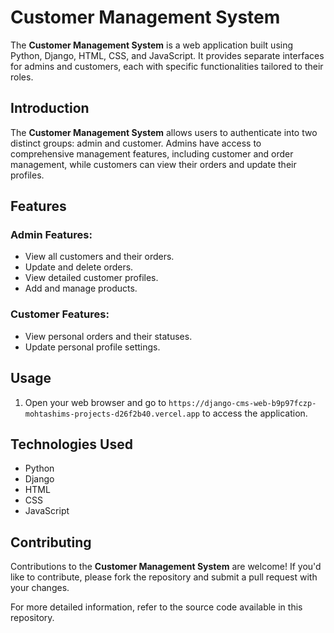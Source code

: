# Customer Management System

The **Customer Management System** is a web application built using Python, Django, HTML, CSS, and JavaScript. It provides separate interfaces for admins and customers, each with specific functionalities tailored to their roles.

## Introduction

The **Customer Management System** allows users to authenticate into two distinct groups: admin and customer. Admins have access to comprehensive management features, including customer and order management, while customers can view their orders and update their profiles.

## Features

### Admin Features:
- View all customers and their orders.
- Update and delete orders.
- View detailed customer profiles.
- Add and manage products.

### Customer Features:
- View personal orders and their statuses.
- Update personal profile settings.

## Usage

1. Open your web browser and go to `https://django-cms-web-b9p97fczp-mohtashims-projects-d26f2b40.vercel.app` to access the application.

## Technologies Used

- Python
- Django
- HTML
- CSS
- JavaScript

## Contributing

Contributions to the **Customer Management System** are welcome! If you'd like to contribute, please fork the repository and submit a pull request with your changes.

For more detailed information, refer to the source code available in this repository.

